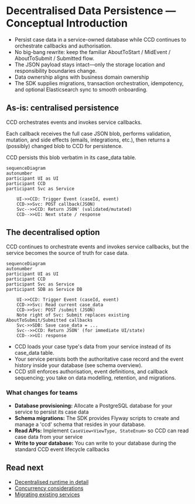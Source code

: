 # Decentralised Data Persistence — Conceptual Introduction

- Persist case data in a service-owned database while CCD continues to orchestrate callbacks and authorisation.
- No big-bang rewrite: keep the familiar AboutToStart / MidEvent / AboutToSubmit / Submitted flow.
- The JSON payload stays intact—only the storage location and responsibility boundaries change.
- Data ownership aligns with business domain ownership
- The SDK supplies migrations, transaction orchestration, idempotency, and optional Elasticsearch sync to smooth onboarding.


## As-is: centralised persistence

CCD orchestrates events and invokes service callbacks.

Each callback receives the full case JSON blob, performs validation, mutation, and side effects (emails, integrations, etc.), then returns a (possibly) changed blob to CCD for persistence.

CCD persists this blob verbatim in its case_data table.

```mermaid
sequenceDiagram
autonumber
participant UI as UI
participant CCD
participant Svc as Service

    UI->>CCD: Trigger Event (caseId, event)
    CCD->>Svc: POST callback(JSON)
    Svc-->>CCD: Return JSON' (validated/mutated)
    CCD-->>UI: Next state / response
```

## The decentralised option

CCD continues to orchestrate events and invokes service callbacks, but the service becomes the source of truth for case data.

```mermaid
sequenceDiagram
autonumber
participant UI as UI
participant CCD
participant Svc as Service
participant SDB as Service DB

    UI->>CCD: Trigger Event (caseId, event)
    CCD->>Svc: Read current case_data
    CCD->>Svc: POST /submit (JSON)
    Note right of Svc: Submit replaces existing AboutToSubmit/Submitted callbacks
    Svc->>SDB: Save case_data = ... 
    Svc-->>CCD: Return JSON' (for immediate UI/state)
    CCD-->>UI: response
```

- CCD loads your case type's data from your service instead of its case_data table.
- Your service persists both the authoritative case record and the event history inside your database (see schema overview).
- CCD still enforces authorisation, event definitions, and callback sequencing; you take on data modelling, retention, and migrations.

### What changes for teams

- **Database provisioning:** Allocate a PostgreSQL database for your service to persist its case data
- **Schema migrations:** The SDK provides Flyway scripts to create and manage a 'ccd' schema that resides in your database.
- **Read APIs:** Implement `CaseView<ViewType, StateEnum>` so CCD can read case data from your service
- **Write to your database:** You can write to your database during the standard CCD event lifecycle callbacks

## Read next

- [Decentralised runtime in detail](./decentralised-runtime.md)
- [Concurrency considerations](./concurrency.md)
- [Migrating existing services](./data-migration)
